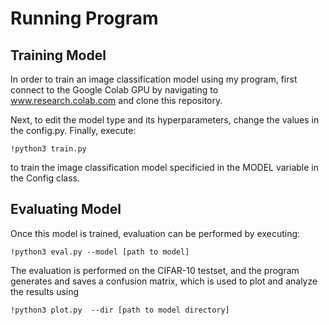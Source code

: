 # Running Program
## Training Model

In order to train an image classification model using my program, first connect to the Google Colab GPU by 
navigating to www.research.colab.com and clone this repository.

Next, to edit the model type and its hyperparameters, change the values in the config.py. Finally, execute: 

```
!python3 train.py
```

to train the image classification model specificied in the MODEL variable in the Config class.

## Evaluating Model
Once this model is trained, evaluation can be performed by executing: 
``` 
!python3 eval.py --model [path to model]
``` 
                 
The evaluation is performed on the CIFAR-10 testset, and the program generates and saves a 
confusion matrix, which is used to plot and analyze the results using 
```
!python3 plot.py  --dir [path to model directory]
``` 